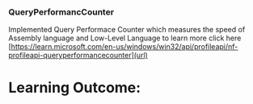 ### QueryPerformancCounter
Implemented Query Performace Counter which measures the speed of Assembly language and Low-Level Language
to learn more click here [https://learn.microsoft.com/en-us/windows/win32/api/profileapi/nf-profileapi-queryperformancecounter](url)

# Learning Outcome:

